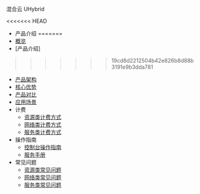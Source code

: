 <div class="sidebar_title icon__Uhybrid01"> 混合云 UHybrid</div>

<<<<<<< HEAD

* 产品介绍
=======
* [概览](compute/uhybrid/overview)
* [产品介绍]
>>>>>>> 19cd8d2212504b42e826b8d88b3191e9b3dda781
  * [产品架构](compute/uhybrid/introduction/product_architecture)
  * [核心优势](compute/uhybrid/introduction/core_advantages)
  * [产品对比](compute/uhybrid/introduction/contrast)
  * [应用场景](compute/uhybrid/introduction/case)
* 计费
    * [资源类计费方式](compute/uhybrid/fees/resource_fees)
    * [网络类计费方式](compute/uhybrid/fees/network_fees)
    * [服务类计费方式](compute/uhybrid/fees/service_fees)
* 操作指南
    * [控制台操作指南](compute/uhybrid/operation_manual/console_om)
    * [服务手册](compute/uhybrid/operation_manual/service_om)
* 常见问题
    * [资源类常见问题](compute/uhybrid/q&a/resource_q&a)
    * [网络类常见问题](compute/uhybrid/q&a/network_q&a)
    * [服务类常见问题](compute/uhybrid/q&a/service_q&a)
